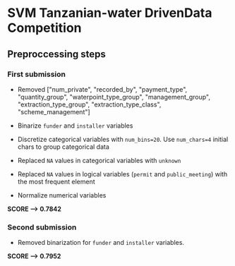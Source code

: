 # SVM Tanzanian-water DrivenData Competition

## Preproccessing steps

### First submission

- Removed ["num_private", "recorded_by", "payment_type", "quantity_group", "waterpoint_type_group",
                  "management_group", "extraction_type_group", "extraction_type_class", "scheme_management"]

- Binarize `funder` and `installer` variables

- Discretize categorical variables with `num_bins=20`. Use `num_chars=4` initial chars to group categorical data

- Replaced `NA` values in categorical variables with `unknown`

- Replaced `NA` values in logical variables (`permit` and `public_meeting`) with the most frequent element

- Normalize numerical variables

**SCORE --> 0.7842**

### Second submission

- Removed binarization for `funder` and `installer` variables.

**SCORE --> 0.7952**



